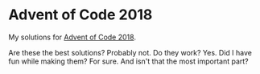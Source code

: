 # Advent of Code 2018
My solutions for [Advent of Code 2018](http://adventofcode.com/2018).

Are these the best solutions? Probably not. Do they work? Yes. Did I have fun while making them? For sure. And isn't that the most important part?
